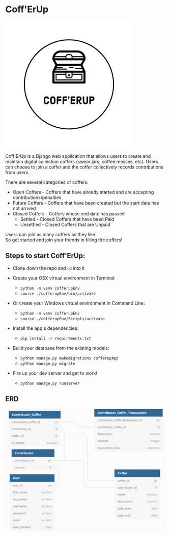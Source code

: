 # Coff'ErUp
![cofferUp logo](./cofferupApp/assets/logo2/CoffErUp-logos_black_resize.png)  

Coff'ErUp is a Django web application that allows users to create and maintain digital collection coffers (swear jars, coffee messes, etc). Users can choose to join a coffer and the coffer collectively records contributions from users.  
  
There are several categories of coffers:
* Open Coffers - Coffers that have already started and are accepting contributions/penalties
* Future Coffers - Coffers that have been created but the start date has not arrived
* Closed Coffers - Coffers whose end date has passed
  * Settled - Closed Coffers that have been Paid
  * Unsettled - Closed Coffers that are Unpaid  
  
Users can join as many coffers as they like.  
So get started and join your friends in filling the coffers!  

## Steps to start Coff'ErUp:

* Clone down the repo and `cd` into it

* Create your OSX virtual environment in Terminal:

  * `python -m venv cofferupEnv`
  * `source ./cofferupEnv/bin/activate`

* Or create your Windows virtual environment in Command Line:

  * `python -m venv cofferupEnv`
  * `source ./cofferupEnv/Scripts/activate`

* Install the app's dependencies:

  * `pip install -r requirements.txt`

* Build your database from the existing models:

  * `python manage.py makemigrations cofferupApp`
  * `python manage.py migrate`
  
* Fire up your dev server and get to work!

  * `python manage.py runserver`


## ERD

![cofferUp ERD](./cofferupApp/assets/cofferUpERD.PNG)

